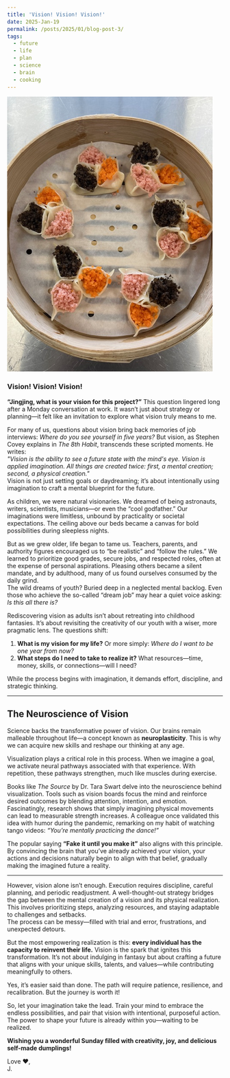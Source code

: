 ```yaml
---
title: 'Vision! Vision! Vision!'
date: 2025-Jan-19
permalink: /posts/2025/01/blog-post-3/
tags:
  - future
  - life
  - plan
  - science
  - brain
  - cooking
---
```

<img src='/images/2025-01-19-blog-post.jpg'><br>

### Vision! Vision! Vision!

**“Jingjing, what is your vision for this project?”**
This question lingered long after a Monday conversation at work. It wasn’t just about strategy or planning—it felt like an invitation to explore what vision truly means to me.

For many of us, questions about vision bring back memories of job interviews: *Where do you see yourself in five years?* But vision, as Stephen Covey explains in *The 8th Habit*, transcends these scripted moments. He writes:  
*"Vision is the ability to see a future state with the mind's eye. Vision is applied imagination. All things are created twice: first, a mental creation; second, a physical creation."*  
Vision is not just setting goals or daydreaming; it’s about intentionally using imagination to craft a mental blueprint for the future.

As children, we were natural visionaries. We dreamed of being astronauts, writers, scientists, musicians—or even the “cool godfather.” Our imaginations were limitless, unbound by practicality or societal expectations. The ceiling above our beds became a canvas for bold possibilities during sleepless nights.

But as we grew older, life began to tame us. Teachers, parents, and authority figures encouraged us to “be realistic” and “follow the rules.” We learned to prioritize good grades, secure jobs, and respected roles, often at the expense of personal aspirations. Pleasing others became a silent mandate, and by adulthood, many of us found ourselves consumed by the daily grind.  
The wild dreams of youth? Buried deep in a neglected mental backlog. Even those who achieve the so-called “dream job” may hear a quiet voice asking: *Is this all there is?*

Rediscovering vision as adults isn’t about retreating into childhood fantasies. It’s about revisiting the creativity of our youth with a wiser, more pragmatic lens. The questions shift:  
1. **What is my vision for my life?** Or more simply: *Where do I want to be one year from now?*  
2. **What steps do I need to take to realize it?** What resources—time, money, skills, or connections—will I need?  

While the process begins with imagination, it demands effort, discipline, and strategic thinking.

---

## The Neuroscience of Vision  
Science backs the transformative power of vision. Our brains remain malleable throughout life—a concept known as **neuroplasticity**. This is why we can acquire new skills and reshape our thinking at any age.

Visualization plays a critical role in this process. When we imagine a goal, we activate neural pathways associated with that experience. With repetition, these pathways strengthen, much like muscles during exercise.

Books like *The Source* by Dr. Tara Swart delve into the neuroscience behind visualization. Tools such as vision boards focus the mind and reinforce desired outcomes by blending attention, intention, and emotion.  
Fascinatingly, research shows that simply imagining physical movements can lead to measurable strength increases. A colleague once validated this idea with humor during the pandemic, remarking on my habit of watching tango videos: *“You’re mentally practicing the dance!”*

The popular saying **“Fake it until you make it”** also aligns with this principle. By convincing the brain that you’ve already achieved your vision, your actions and decisions naturally begin to align with that belief, gradually making the imagined future a reality.

---

However, vision alone isn’t enough. Execution requires discipline, careful planning, and periodic readjustment. A well-thought-out strategy bridges the gap between the mental creation of a vision and its physical realization. This involves prioritizing steps, analyzing resources, and staying adaptable to challenges and setbacks.  
The process can be messy—filled with trial and error, frustrations, and unexpected detours.

But the most empowering realization is this: **every individual has the capacity to reinvent their life.** Vision is the spark that ignites this transformation. It’s not about indulging in fantasy but about crafting a future that aligns with your unique skills, talents, and values—while contributing meaningfully to others.

Yes, it’s easier said than done. The path will require patience, resilience, and recalibration. But the journey is worth it!
 
So, let your imagination take the lead. Train your mind to embrace the endless possibilities, and pair that vision with intentional, purposeful action. The power to shape your future is already within you—waiting to be realized.

**Wishing you a wonderful Sunday filled with creativity, joy, and delicious self-made dumplings!**

Love ❤️,<br> 
J.
